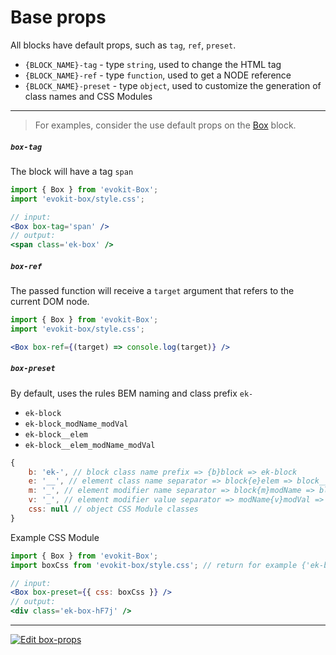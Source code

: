 [evokit-box]: /packages/evokit-box/

# Base props

All blocks have default props, such as `tag`, `ref`, `preset`.

- `{BLOCK_NAME}-tag` - type `string`, used to change the HTML tag
- `{BLOCK_NAME}-ref` - type `function`, used to get a NODE reference
- `{BLOCK_NAME}-preset` - type `object`, used to customize the generation of class names and CSS Modules

---

> For examples, consider the use default props on the [Box][evokit-box] block.

##### `box-tag`

The block will have a tag `span`

```jsx
import { Box } from 'evokit-Box';
import 'evokit-box/style.css';

// input:
<Box box-tag='span' />
// output:
<span class='ek-box' />
```

##### `box-ref`

The passed function will receive a `target` argument that refers to the current DOM node.

```jsx
import { Box } from 'evokit-Box';
import 'evokit-box/style.css';

<Box box-ref={(target) => console.log(target)} />
```

##### `box-preset`

By default, uses the rules BEM naming and class prefix `ek-`
- `ek-block`
- `ek-block_modName_modVal`
- `ek-block__elem`
- `ek-block__elem_modName_modVal`

```js
{
    b: 'ek-', // block class name prefix => {b}block => ek-block
    e: '__', // element class name separator => block{e}elem => block__elem
    m: '_', // element modifier name separator => block{m}modName => block_modName
    v: '_', // element modifier value separator => modName{v}modVal => modName_modVal
    css: null // object CSS Module classes
}
```

Example CSS Module

```jsx
import { Box } from 'evokit-Box';
import boxCss from 'evokit-box/style.css'; // return for example {'ek-box': 'ek-box-hF7j'};

// input:
<Box box-preset={{ css: boxCss }} />
// output:
<div class='ek-box-hF7j' />

```

---

[![Edit box-props](https://codesandbox.io/static/img/play-codesandbox.svg)](https://codesandbox.io/embed/boxprops-dn6w9?fontsize=14 ':include :type=iframe width=100% height=700px')
